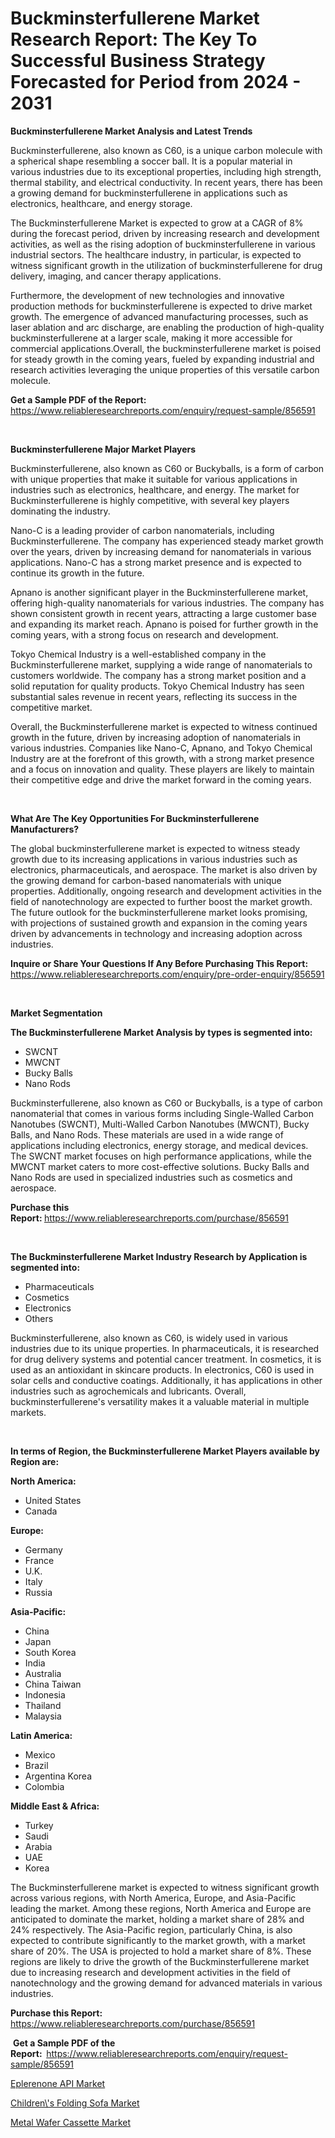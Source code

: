 <p><h1>Buckminsterfullerene Market Research Report: The Key To Successful Business Strategy Forecasted for Period from 2024 - 2031</h1></p><p><strong>Buckminsterfullerene Market Analysis and Latest Trends</strong></p>
<p><p>Buckminsterfullerene, also known as C60, is a unique carbon molecule with a spherical shape resembling a soccer ball. It is a popular material in various industries due to its exceptional properties, including high strength, thermal stability, and electrical conductivity. In recent years, there has been a growing demand for buckminsterfullerene in applications such as electronics, healthcare, and energy storage.</p><p>The Buckminsterfullerene Market is expected to grow at a CAGR of 8% during the forecast period, driven by increasing research and development activities, as well as the rising adoption of buckminsterfullerene in various industrial sectors. The healthcare industry, in particular, is expected to witness significant growth in the utilization of buckminsterfullerene for drug delivery, imaging, and cancer therapy applications.</p><p>Furthermore, the development of new technologies and innovative production methods for buckminsterfullerene is expected to drive market growth. The emergence of advanced manufacturing processes, such as laser ablation and arc discharge, are enabling the production of high-quality buckminsterfullerene at a larger scale, making it more accessible for commercial applications.Overall, the buckminsterfullerene market is poised for steady growth in the coming years, fueled by expanding industrial and research activities leveraging the unique properties of this versatile carbon molecule.</p></p>
<p><strong>Get a Sample PDF of the Report:&nbsp;</strong> <a href="https://www.reliableresearchreports.com/enquiry/request-sample/856591">https://www.reliableresearchreports.com/enquiry/request-sample/856591</a></p>
<p>&nbsp;</p>
<p><strong>Buckminsterfullerene Major Market Players</strong></p>
<p><p>Buckminsterfullerene, also known as C60 or Buckyballs, is a form of carbon with unique properties that make it suitable for various applications in industries such as electronics, healthcare, and energy. The market for Buckminsterfullerene is highly competitive, with several key players dominating the industry.</p><p>Nano-C is a leading provider of carbon nanomaterials, including Buckminsterfullerene. The company has experienced steady market growth over the years, driven by increasing demand for nanomaterials in various applications. Nano-C has a strong market presence and is expected to continue its growth in the future.</p><p>Apnano is another significant player in the Buckminsterfullerene market, offering high-quality nanomaterials for various industries. The company has shown consistent growth in recent years, attracting a large customer base and expanding its market reach. Apnano is poised for further growth in the coming years, with a strong focus on research and development.</p><p>Tokyo Chemical Industry is a well-established company in the Buckminsterfullerene market, supplying a wide range of nanomaterials to customers worldwide. The company has a strong market position and a solid reputation for quality products. Tokyo Chemical Industry has seen substantial sales revenue in recent years, reflecting its success in the competitive market.</p><p>Overall, the Buckminsterfullerene market is expected to witness continued growth in the future, driven by increasing adoption of nanomaterials in various industries. Companies like Nano-C, Apnano, and Tokyo Chemical Industry are at the forefront of this growth, with a strong market presence and a focus on innovation and quality. These players are likely to maintain their competitive edge and drive the market forward in the coming years.</p></p>
<p>&nbsp;</p>
<p><strong>What Are The Key Opportunities For Buckminsterfullerene Manufacturers?</strong></p>
<p><p>The global buckminsterfullerene market is expected to witness steady growth due to its increasing applications in various industries such as electronics, pharmaceuticals, and aerospace. The market is also driven by the growing demand for carbon-based nanomaterials with unique properties. Additionally, ongoing research and development activities in the field of nanotechnology are expected to further boost the market growth. The future outlook for the buckminsterfullerene market looks promising, with projections of sustained growth and expansion in the coming years driven by advancements in technology and increasing adoption across industries.</p></p>
<p><strong>Inquire or Share Your Questions If Any Before Purchasing This Report:</strong> <a href="https://www.reliableresearchreports.com/enquiry/pre-order-enquiry/856591">https://www.reliableresearchreports.com/enquiry/pre-order-enquiry/856591</a></p>
<p>&nbsp;</p>
<p><strong>Market Segmentation</strong></p>
<p><strong>The Buckminsterfullerene Market Analysis by types is segmented into:</strong></p>
<p><ul><li>SWCNT</li><li>MWCNT</li><li>Bucky Balls</li><li>Nano Rods</li></ul></p>
<p><p>Buckminsterfullerene, also known as C60 or Buckyballs, is a type of carbon nanomaterial that comes in various forms including Single-Walled Carbon Nanotubes (SWCNT), Multi-Walled Carbon Nanotubes (MWCNT), Bucky Balls, and Nano Rods. These materials are used in a wide range of applications including electronics, energy storage, and medical devices. The SWCNT market focuses on high performance applications, while the MWCNT market caters to more cost-effective solutions. Bucky Balls and Nano Rods are used in specialized industries such as cosmetics and aerospace.</p></p>
<p><strong>Purchase this Report:&nbsp;</strong><a href="https://www.reliableresearchreports.com/purchase/856591">https://www.reliableresearchreports.com/purchase/856591</a></p>
<p>&nbsp;</p>
<p><strong>The Buckminsterfullerene Market Industry Research by Application is segmented into:</strong></p>
<p><ul><li>Pharmaceuticals</li><li>Cosmetics</li><li>Electronics</li><li>Others</li></ul></p>
<p><p>Buckminsterfullerene, also known as C60, is widely used in various industries due to its unique properties. In pharmaceuticals, it is researched for drug delivery systems and potential cancer treatment. In cosmetics, it is used as an antioxidant in skincare products. In electronics, C60 is used in solar cells and conductive coatings. Additionally, it has applications in other industries such as agrochemicals and lubricants. Overall, buckminsterfullerene's versatility makes it a valuable material in multiple markets.</p></p>
<p>&nbsp;</p>
<p><strong>In terms of Region, the Buckminsterfullerene Market Players available by Region are:</strong></p>
<p>
    <p> <strong> North America: </strong>
        <ul>
            <li>United States</li>
            <li>Canada</li>
        </ul>
        </p> 
    <p> <strong> Europe: </strong>
        <ul>
            <li>Germany</li>
            <li>France</li>
            <li>U.K.</li>
            <li>Italy</li>
            <li>Russia</li>
        </ul>
        </p> 
    <p> <strong> Asia-Pacific: </strong>
        <ul>
            <li>China</li>
            <li>Japan</li>
            <li>South Korea</li>
            <li>India</li>
            <li>Australia</li>
            <li>China Taiwan</li>
            <li>Indonesia</li>
            <li>Thailand</li>
            <li>Malaysia</li>
        </ul>
        </p> 
    <p> <strong> Latin America: </strong>
        <ul>
            <li>Mexico</li>
            <li>Brazil</li>
            <li>Argentina Korea</li>
            <li>Colombia</li>
        </ul>
        </p> 
    <p> <strong> Middle East & Africa: </strong>
        <ul>
            <li>Turkey</li>
            <li>Saudi</li>
            <li>Arabia</li>
            <li>UAE</li>
            <li>Korea</li>
        </ul>
    </p>
    </p>
<p><p>The Buckminsterfullerene market is expected to witness significant growth across various regions, with North America, Europe, and Asia-Pacific leading the market. Among these regions, North America and Europe are anticipated to dominate the market, holding a market share of 28% and 24% respectively. The Asia-Pacific region, particularly China, is also expected to contribute significantly to the market growth, with a market share of 20%. The USA is projected to hold a market share of 8%. These regions are likely to drive the growth of the Buckminsterfullerene market due to increasing research and development activities in the field of nanotechnology and the growing demand for advanced materials in various industries.</p></p>
<p><strong>Purchase this Report: </strong><a href="https://www.reliableresearchreports.com/purchase/856591">https://www.reliableresearchreports.com/purchase/856591</a></p>
<p>&nbsp;<strong>Get a Sample PDF of the Report:&nbsp;&nbsp;</strong><a href="https://www.reliableresearchreports.com/enquiry/request-sample/856591">https://www.reliableresearchreports.com/enquiry/request-sample/856591</a></p>
<p><strong></strong></p>
<p><p><a href="https://view.publitas.com/reportprime-1/eplerenone-api-market-size-growing-and-forecasted-for-period-from-2023-2030-and-provides-complete-market-analysis-of-this-market/">Eplerenone API Market</a></p><p><a href="https://view.publitas.com/reportprime-1/children-s-folding-sofa-market-challenges-opportunities-and-growth-drivers-and-major-market-players-forecasted-for-period-from-2023-2030/">Children\'s Folding Sofa Market</a></p><p><a href="https://view.publitas.com/reportprime-1/metal-wafer-cassette-market-size-focuses-on-market-dynamics-in-depth-analysis-and-future-projections-of-its-market-forecasted-for-period-from-2023-to-2030/">Metal Wafer Cassette Market</a></p></p>